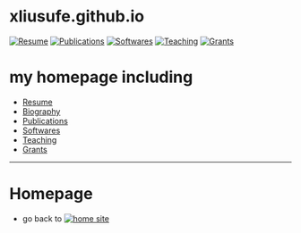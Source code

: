 # xliusufe.github.io
[![Resume](https://img.shields.io/badge/简历-Resume-ye.svg)](https://xliusufe.gitee.io/post/cv/resume)
[![Publications](https://img.shields.io/badge/论文-Publications-yellow.svg)](https://xliusufe.gitee.io/post/cv/publications)
[![Softwares](https://img.shields.io/badge/软件-Softwares-red.svg)](https://xliusufe.gitee.io/post/cv/softwares)
[![Teaching](https://img.shields.io/badge/教学-Teaching-green.svg)](https://xliusufe.gitee.io/post/cv/teaching)
[![Grants](https://img.shields.io/badge/项目-Grants-blue.svg)](https://xliusufe.gitee.io/post/cv/grants)

# my homepage including 

  - [Resume](https://xliusufe.github.io/post/cv/resume)
  - [Biography](https://xliusufe.github.io/post/cv/biography)
  - [Publications](https://xliusufe.github.io/post/cv/publications)
  - [Softwares](https://xliusufe.github.io/post/cv/softwares)
  - [Teaching](https://xliusufe.github.io/post/cv/teaching)
  - [Grants](https://xliusufe.github.io/post/cv/grants)

---  
# Homepage
- go back to [![home site](https://img.shields.io/badge/个人主页-Homepage-ye.svg)](https://xliusufe.gitee.io) 
